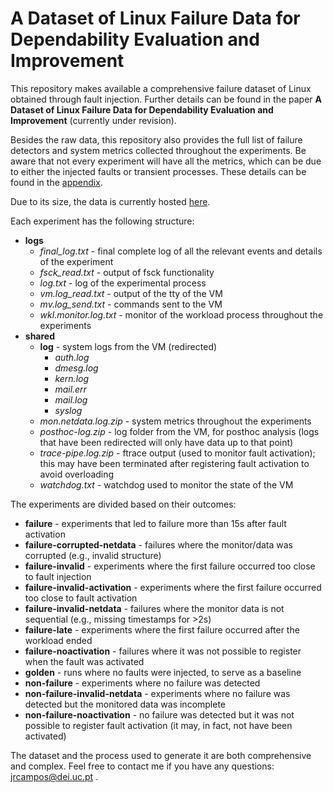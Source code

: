 # A Dataset of Linux Failure Data for Dependability Evaluation and Improvement

This repository makes available a comprehensive failure dataset of Linux obtained through fault injection. Further details can be found in the paper **A Dataset of Linux Failure Data for Dependability Evaluation and Improvement** (currently under revision).

Besides the raw data, this repository also provides the full list of failure detectors and system metrics collected throughout the experiments. Be aware that not every experiment will have all the metrics, which can be due to either the injected faults or transient processes. These details can be found in the [appendix](./appendix.pdf).

Due to its size, the data is currently hosted [here](https://deiucpt-my.sharepoint.com/:f:/g/personal/jrcampos_dei_uc_pt/EpiYpLzRsG9MlxzGHyh9kt4BtwPXRsEA2YMNlGUHiTbmWQ?e=vLEstb).

Each experiment has the following structure:

- **logs**
  - *final_log.txt* - final complete log of all the relevant events and details of the experiment
  - *fsck_read.txt* - output of fsck functionality
  - *log.txt* - log of the experimental process
  - *vm.log_read.txt* - output of the tty of the VM
  - *mv.log_send.txt* - commands sent to the VM
  - *wkl.monitor.log.txt* - monitor of the workload process throughout the experiments
- **shared**
  - **log** - system logs from the VM (redirected)
    - *auth.log*
    - *dmesg.log*
    - *kern.log*
    - *mail.err*
    - *mail.log*
    - *syslog*
  - *mon.netdata.log.zip* - system metrics throughout the experiments
  - *posthoc-log.zip* - log folder from the VM, for posthoc analysis (logs that have been redirected will only have data up to that point)
  - *trace-pipe.log.zip* - ftrace output (used to monitor fault activation); this may have been terminated after registering fault activation to avoid overloading
  - *watchdog.txt* - watchdog used to monitor the state of the VM

The experiments are divided based on their outcomes:

- **failure** - experiments that led to failure more than 15s after fault activation
- **failure-corrupted-netdata** - failures where the monitor/data was corrupted (e.g., invalid structure)
- **failure-invalid** - experiments where the first failure occurred too close to fault injection
- **failure-invalid-activation** - experiments where the first failure occurred too close to fault activation
- **failure-invalid-netdata** - failures where the monitor data is not sequential (e.g., missing timestamps for >2s)
- **failure-late** - experiments where the first failure occurred after the workload ended
- **failure-noactivation** - failures where it was not possible to register when the fault was activated
- **golden** - runs where no faults were injected, to serve as a baseline
- **non-failure** - experiments where no failure was detected
- **non-failure-invalid-netdata** - experiments where no failure was detected but the monitored data was incomplete
- **non-failure-noactivation** - no failure was detected but it was not possible to register fault activation (it may, in fact, not have been activated)

The dataset and the process used to generate it are both comprehensive and complex. Feel free to contact me if you have any questions: jrcampos@dei.uc.pt .
